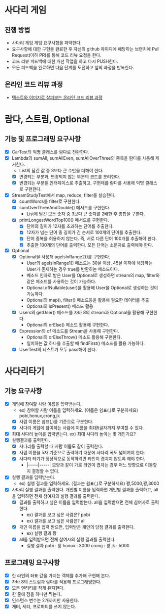 # 사다리 게임
## 진행 방법
* 사다리 게임 게임 요구사항을 파악한다.
* 요구사항에 대한 구현을 완료한 후 자신의 github 아이디에 해당하는 브랜치에 Pull Request(이하 PR)를 통해 코드 리뷰 요청을 한다.
* 코드 리뷰 피드백에 대한 개선 작업을 하고 다시 PUSH한다.
* 모든 피드백을 완료하면 다음 단계를 도전하고 앞의 과정을 반복한다.

## 온라인 코드 리뷰 과정
* [텍스트와 이미지로 살펴보는 온라인 코드 리뷰 과정](https://github.com/nextstep-step/nextstep-docs/tree/master/codereview)

# 람다, 스트림, Optional
## 기능 및 프로그래밍 요구사항
* [x] CarTest의 익명 클래스를 람다로 전환한다.
* [x] Lambda의 sumAll, sumAllEven, sumAllOverThree의 중복을 람다를 사용해 제거한다.
  * List의 담긴 값 중 3보다 큰 수만을 더해야 한다.
  * [x] 변경되는 부분과, 변경되지 않는 부분의 코드를 분리한다. 
  * [x] 변경되는 부분을 인터페이스로 추출하고, 구현체를 람다를 사용해 익명 클래스로 구현한다. 
* [x] StreamStudyTest에서 map, reduce, filter를 실습한다.
  * [x] countWords를 filter로 구현한다.
  * [x] sumOverThreeAndDouble() 메서드를 구현한다.
    * List에 담긴 모든 숫자 중 3보다 큰 숫자를 2배한 후 총합을 구한다.
  * [x] printLongestWordTop100() 메서드를 구현한다.
    * [x] 단어의 길이가 12자를 초과하는 단어를 추출한다.
    * [x] 12자가 넘는 단어 중 길이가 긴 순서로 100개의 단어를 추출한다.
    * [x] 단어 중복을 허용하지 않는다. 즉, 서로 다른 단어 100개를 추출해야 한다.
    * [x] 추출한 100개의 단어를 출력한다. 모든 단어는 소문자로 출력해야 한다.
* [x] Optional 
  * [x] Optional을 사용해 ageIsInRange2()를 구현한다.
    * User의 ageIsInRange1() 메소드는 30살 이상, 45살 이하에 해당하는 User가 존재하는 경우 true를 반환하는 메소드이다.
    * 메소드 인자로 받은 User를 Optional로 생성하면 stream의 map, filter와 같은 메소드를 사용하는 것이 가능하다.
    * Optional.ofNullable(user)을 활용해 User을 Optional로 생성하는 것이 가능하다.
    * Optional의 map(), filter() 메소드등을 활용해 필요한 데이터를 추출
    * Optional의 isPresent() 메소드 활용
  * [x] Users의 getUser() 메소드를 자바 8의 stream과 Optional을 활용해 구현한다.
    *  Optional의 orElse() 메소드 활용해 구현한다.
  * [x] Expression의 of 메소드를 Stream을 사용해 구현한다. 
    * Optional의 orElseThrow() 메소드 활용해 구현한다.
    * 일치하는 값 하나를 추출할 때 findFirst() 메소드를 활용 가능하다.
  * [x] UserTest의 테스트가 모두 pass해야 한다.
  
# 사다리타기
## 기능 요구사항
* [x] 게임에 참여할 사람 이름을 입력받는다. 
  * ex)  참여할 사람 이름을 입력하세요. (이름은 쉼표(,)로 구분하세요)
         pobi,honux,crong,jk
  * [x] 사람 이름은 쉼표(,)를 기준으로 구분한다.
  * [x] 사다리 게임에 참여하는 사람에 이름을 최대5글자까지 부여할 수 있다. 
* [x] 최대 사다리 높이를 입력받는다. ex) 최대 사다리 높이는 몇 개인가요?
* [x] 실행결과를 출력한다. 
  * [x] 사다리를 출력할 때 사람 이름도 같이 출력한다.
  * [x] 사람 이름을 5자 기준으로 출력하기 때문에 사다리 폭도 넓어져야 한다.
  * [x] 사다리 타기가 정상적으로 동작하려면 라인이 겹치지 않도록 해야 한다. 
    * |-----|-----| 모양과 같이 가로 라인이 겹치는 경우 어느 방향으로 이동할지 결정할 수 없다.
* [x] 실행 결과를 입력받는다.
  * ex) 실행 결과를 입력하세요. (결과는 쉼표(,)로 구분하세요) 
        꽝,5000,꽝,3000
* [x] 사다리 실행 결과를 출력한다. 개인별 이름을 입력하면 개인별 결과를 출력하고, all을 입력하면 전체 참여자의 실행 결과를 출력한다.
  * [x] 결과를 출력하고 싶은 이름을 입력받는다. all을 입력받으면 전체 참여자로 출력한다.
    * ex) 결과를 보고 싶은 사람은?
          pobi
    * ex) 결과를 보고 싶은 사람은?
          all
  * [x] 개인 이름을 입력 받으면, 입력받은 개인의 당첨 결과를 출력한다. 
    * ex) 실행 결과
      꽝
  * [x] all을 입력받으면 전체 참여자의 실행 결과를 출력한다.
    * 실행 결과
      pobi : 꽝
      honux : 3000
      crong : 꽝 
      jk : 5000
## 프로그래밍 요구사항
* [x] 한 라인의 좌표 값을 가지는 객체를 추가해 구현해 본다.
* [x] 자바 8의 스트림과 람다를 적용해 프로그래밍한다.
* [x] 모든 엔티티를 작게 유지한다.
* [x] 한 줄에 점을 하나만 찍는다.
* [x] 인스턴스 변수는 2개까지만 사용한다.
* [x] 게터, 세터, 프로퍼티를 쓰지 않는다.